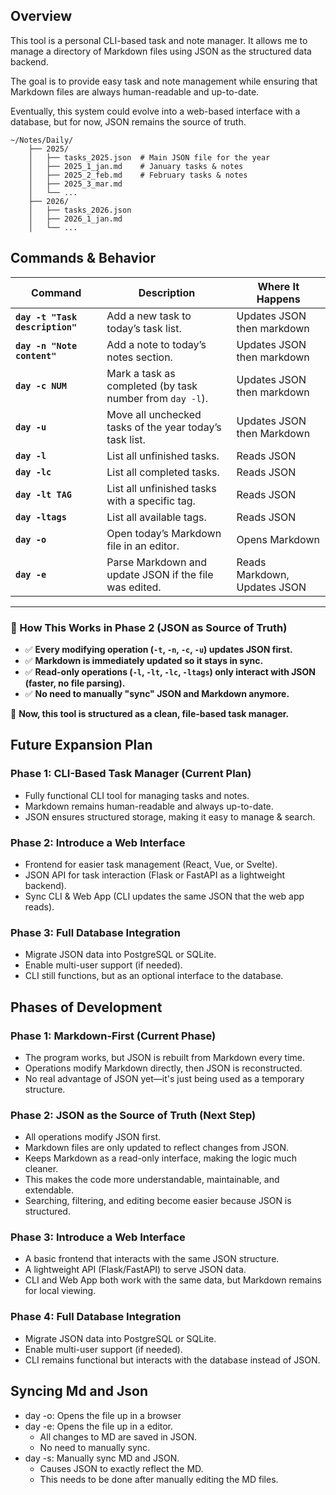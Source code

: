 ## Overview

This tool is a personal CLI-based task and note manager. It allows me to manage a directory of Markdown files using JSON as the structured data backend.

The goal is to provide easy task and note management while ensuring that Markdown files are always human-readable and up-to-date.

Eventually, this system could evolve into a web-based interface with a database, but for now, JSON remains the source of truth.

```
~/Notes/Daily/
    ├── 2025/
    │   ├── tasks_2025.json  # Main JSON file for the year
    │   ├── 2025_1_jan.md    # January tasks & notes
    │   ├── 2025_2_feb.md    # February tasks & notes
    │   ├── 2025_3_mar.md
    │   └── ...
    ├── 2026/
    │   ├── tasks_2026.json
    │   ├── 2026_1_jan.md
    │   └── ...
```

## Commands & Behavior

| **Command**                     | **Description**                                          | **Where It Happens**         |
| ------------------------------- | -------------------------------------------------------- | ---------------------------- |
| **`day -t "Task description"`** | Add a new task to today’s task list.                     | Updates JSON then markdown   |
| **`day -n "Note content"`**     | Add a note to today’s notes section.                     | Updates JSON then markdown   |
| **`day -c NUM`**                | Mark a task as completed (by task number from `day -l`). | Updates JSON then markdown   |
| **`day -u`**                    | Move all unchecked tasks of the year today’s task list.  | Updates JSON then Markdown   |
| **`day -l`**                    | List all unfinished tasks.                               | Reads JSON                   |
| **`day -lc`**                   | List all completed tasks.                                | Reads JSON                   |
| **`day -lt TAG`**               | List all unfinished tasks with a specific tag.           | Reads JSON                   |
| **`day -ltags`**                | List all available tags.                                 | Reads JSON                   |
| **`day -o`**                    | Open today’s Markdown file in an editor.                 | Opens Markdown               |
| **`day -e`**                    | Parse Markdown and update JSON if the file was edited.   | Reads Markdown, Updates JSON |

---

### **🔹 How This Works in Phase 2 (JSON as Source of Truth)**

- ✅ **Every modifying operation (`-t`, `-n`, `-c`, `-u`) updates JSON first.**
- ✅ **Markdown is immediately updated so it stays in sync.**
- ✅ **Read-only operations (`-l`, `-lt`, `-lc`, `-ltags`) only interact with JSON (faster, no file parsing).**
- ✅ **No need to manually "sync" JSON and Markdown anymore.**

🚀 **Now, this tool is structured as a clean, file-based task manager.**

## Future Expansion Plan

### Phase 1: CLI-Based Task Manager (Current Plan)

- Fully functional CLI tool for managing tasks and notes.
- Markdown remains human-readable and always up-to-date.
- JSON ensures structured storage, making it easy to manage & search.

### Phase 2: Introduce a Web Interface

- Frontend for easier task management (React, Vue, or Svelte).
- JSON API for task interaction (Flask or FastAPI as a lightweight backend).
- Sync CLI & Web App (CLI updates the same JSON that the web app reads).

### Phase 3: Full Database Integration

- Migrate JSON data into PostgreSQL or SQLite.
- Enable multi-user support (if needed).
- CLI still functions, but as an optional interface to the database.

## Phases of Development

### Phase 1: Markdown-First (Current Phase)

- The program works, but JSON is rebuilt from Markdown every time.
- Operations modify Markdown directly, then JSON is reconstructed.
- No real advantage of JSON yet—it's just being used as a temporary structure.

### Phase 2: JSON as the Source of Truth (Next Step)

- All operations modify JSON first.
- Markdown files are only updated to reflect changes from JSON.
- Keeps Markdown as a read-only interface, making the logic much cleaner.
- This makes the code more understandable, maintainable, and extendable.
- Searching, filtering, and editing become easier because JSON is structured.

### Phase 3: Introduce a Web Interface

- A basic frontend that interacts with the same JSON structure.
- A lightweight API (Flask/FastAPI) to serve JSON data.
- CLI and Web App both work with the same data, but Markdown remains for local viewing.

### Phase 4: Full Database Integration

- Migrate JSON data into PostgreSQL or SQLite.
- Enable multi-user support (if needed).
- CLI remains functional but interacts with the database instead of JSON.

## Syncing Md and Json

- day -o: Opens the file up in a browser
- day -e: Opens the file up in a editor.
  - All changes to MD are saved in JSON.
  - No need to manually sync.
- day -s: Manually sync MD and JSON.
  - Causes JSON to exactly reflect the MD.
  - This needs to be done after manually editing the MD files.
